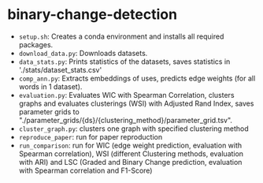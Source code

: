 # binary-change-detection

- `setup.sh`: Creates a conda environment and installs all required packages.  
- `download_data.py`: Downloads datasets.
- `data_stats.py`: Prints statistics of the datasets, saves statistics in './stats/dataset_stats.csv' 
- `comp_ann.py`: Extracts embeddings of uses, predicts edge weights (for all words in 1 dataset).
- `evaluation.py`: Evaluates WIC with Spearman Correlation, clusters graphs and evaluates clusterings (WSI) with Adjusted Rand Index, 
                    saves parameter grids to "./parameter_grids/{ds}/{clustering_method}/parameter_grid.tsv".
- `cluster_graph.py`: clusters one graph with specified clustering method 
- `reproduce_paper`: run for paper reproduction
- `run_comparison`: run for WIC (edge weight prediction, evaluation with Spearman correlation), WSI (different Clustering methods, evaluation with ARI) and LSC (Graded and Binary Change prediction, evaluation with Spearman correlation and F1-Score)
